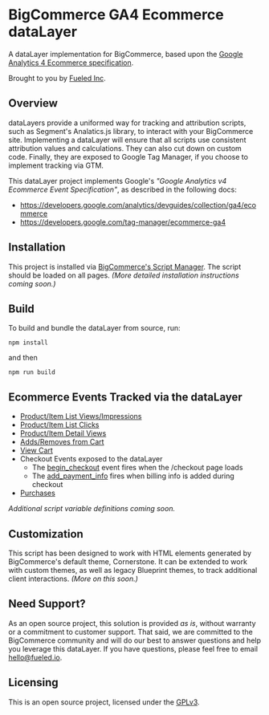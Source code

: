 # BigCommerce GA4 Ecommerce dataLayer

A dataLayer implementation for BigCommerce, based upon the [Google Analytics 4 Ecommerce specification](https://developers.google.com/analytics/devguides/collection/ga4/ecommerce).

Brought to you by [Fueled Inc](https://fueled.io).

## Overview

dataLayers provide a uniformed way for tracking and attribution scripts, such as Segment's Analatics.js library, to interact with your BigCommerce site. Implementing a dataLayer will ensure that all scripts use consistent attribution values and calculations. They can also cut down on custom code. Finally, they are exposed to Google Tag Manager, if you choose to implement tracking via GTM.

This dataLayer project implements Google's _"Google Analytics v4 Ecommerce Event Specification"_, as described in the following docs:

* https://developers.google.com/analytics/devguides/collection/ga4/ecommerce
* https://developers.google.com/tag-manager/ecommerce-ga4

## Installation

This project is installed via [BigCommerce's Script Manager](https://support.bigcommerce.com/s/article/Using-Script-Manager). The script should be loaded on all pages. _(More detailed installation instructions coming soon.)_

## Build

To build and bundle the dataLayer from source, run:

`npm install`

and then

`npm run build`

## Ecommerce Events Tracked via the dataLayer

* [Product/Item List Views/Impressions](https://developers.google.com/tag-manager/ecommerce-ga4#measure_productitem_list_viewsimpressions)
* [Product/Item List Clicks](https://developers.google.com/tag-manager/ecommerce-ga4#measure_productitem_list_clicks)
* [Product/Item Detail Views](https://developers.google.com/tag-manager/ecommerce-ga4#measure_viewsimpressions_of_productitem_details)
* [Adds/Removes from Cart](https://developers.google.com/tag-manager/ecommerce-ga4#measure_additions_or_removals_from_a_shopping_cart)
* [View Cart](https://developers.google.com/analytics/devguides/collection/ga4/reference/events#view_cart)
* Checkout Events exposed to the dataLayer
  * The [begin_checkout](https://developers.google.com/analytics/devguides/collection/ga4/reference/events#begin_checkout) event fires when the /checkout page loads
  * The [add_payment_info](https://developers.google.com/analytics/devguides/collection/ga4/reference/events#add_payment_info) fires when billing info is added during checkout
* [Purchases](https://developers.google.com/tag-manager/ecommerce-ga4#measure_purchases)

_Additional script variable definitions coming soon._

## Customization

This script has been designed to work with HTML elements generated by BigCommerce's default theme, Cornerstone. It can be extended to work with custom themes, as well as legacy Blueprint themes, to track additional client interactions. _(More on this soon.)_

## Need Support?

As an open source project, this solution is provided _as is_, without warranty or a commitment to customer support. That said, we are committed to the BigCommerce community and will do our best to answer questions and help you leverage this dataLayer. If you have questions, please feel free to email hello@fueled.io.

## Licensing

This is an open source project, licensed under the [GPLv3](https://www.gnu.org/licenses/gpl-3.0.en.html).
